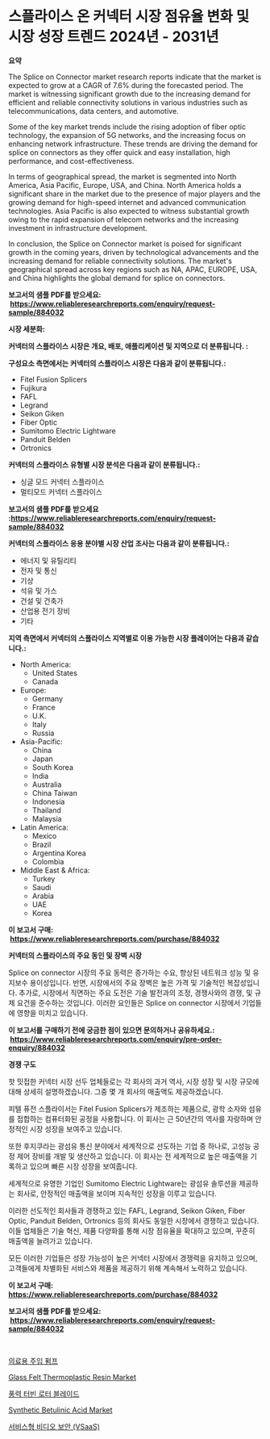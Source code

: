 <p><h1>스플라이스 온 커넥터 시장 점유율 변화 및 시장 성장 트렌드 2024년 - 2031년</h1></p><p><strong>요약</strong></p>
<p><p>The Splice on Connector market research reports indicate that the market is expected to grow at a CAGR of 7.6% during the forecasted period. The market is witnessing significant growth due to the increasing demand for efficient and reliable connectivity solutions in various industries such as telecommunications, data centers, and automotive.</p><p>Some of the key market trends include the rising adoption of fiber optic technology, the expansion of 5G networks, and the increasing focus on enhancing network infrastructure. These trends are driving the demand for splice on connectors as they offer quick and easy installation, high performance, and cost-effectiveness.</p><p>In terms of geographical spread, the market is segmented into North America, Asia Pacific, Europe, USA, and China. North America holds a significant share in the market due to the presence of major players and the growing demand for high-speed internet and advanced communication technologies. Asia Pacific is also expected to witness substantial growth owing to the rapid expansion of telecom networks and the increasing investment in infrastructure development.</p><p>In conclusion, the Splice on Connector market is poised for significant growth in the coming years, driven by technological advancements and the increasing demand for reliable connectivity solutions. The market's geographical spread across key regions such as NA, APAC, EUROPE, USA, and China highlights the global demand for splice on connectors.</p></p>
<p><strong>보고서의 샘플 PDF를 받으세요: &nbsp;<a href="https://www.reliableresearchreports.com/enquiry/request-sample/884032">https://www.reliableresearchreports.com/enquiry/request-sample/884032</a></strong></p>
<p><strong>시장 세분화:</strong></p>
<p><strong> 커넥터의 스플라이스 시장은 개요, 배포, 애플리케이션 및 지역으로 더 분류됩니다. :</strong></p>
<p><strong>구성요소 측면에서는 커넥터의 스플라이스 시장은 다음과 같이 분류됩니다.:</strong></p>
<p><ul><li>Fitel Fusion Splicers</li><li>Fujikura</li><li>FAFL</li><li>Legrand</li><li>Seikon Giken</li><li>Fiber Optic</li><li>Sumitomo Electric Lightware</li><li>Panduit Belden</li><li>Ortronics</li></ul></p>
<p><strong> 커넥터의 스플라이스 유형별 시장 분석은 다음과 같이 분류됩니다.:</strong></p>
<p><ul><li>싱글 모드 커넥터 스플라이스</li><li>멀티모드 커넥터 스플라이스</li></ul></p>
<p><strong>보고서의 샘플 PDF를 받으세요 :<a href="https://www.reliableresearchreports.com/enquiry/request-sample/884032">https://www.reliableresearchreports.com/enquiry/request-sample/884032</a></strong></p>
<p><strong> 커넥터의 스플라이스 응용 분야별 시장 산업 조사는 다음과 같이 분류됩니다.:</strong></p>
<p><ul><li>에너지 및 유틸리티</li><li>전자 및 통신</li><li>기상</li><li>석유 및 가스</li><li>건설 및 건축가</li><li>산업용 전기 장비</li><li>기타</li></ul></p>
<p><strong>지역 측면에서 커넥터의 스플라이스 지역별로 이용 가능한 시장 플레이어는 다음과 같습니다.:</strong></p>
<p><ul>
    <li>
        North America:
        <ul>
            <li>United States</li>
            <li>Canada</li>
        </ul>
    </li>
    <li>
        Europe:
        <ul>
            <li>Germany</li>
            <li>France</li>
            <li>U.K.</li>
            <li>Italy</li>
            <li>Russia</li>
        </ul>
    </li>
    <li>
        Asia-Pacific:
        <ul>
            <li>China</li>
            <li>Japan</li>
            <li>South Korea</li>
            <li>India</li>
            <li>Australia</li>
            <li>China Taiwan</li>
            <li>Indonesia</li>
            <li>Thailand</li>
            <li>Malaysia</li>
        </ul>
    </li>
    <li>
        Latin America:
        <ul>
            <li>Mexico</li>
            <li>Brazil</li>
            <li>Argentina Korea</li>
            <li>Colombia</li>
        </ul>
    </li>
    <li>
        Middle East & Africa:
        <ul>
            <li>Turkey</li>
            <li>Saudi</li>
            <li>Arabia</li>
            <li>UAE</li>
            <li>Korea</li>
        </ul>
    </li>
    </ul></p>
<p><strong>이 보고서 구매: &nbsp;<a href="https://www.reliableresearchreports.com/purchase/884032">https://www.reliableresearchreports.com/purchase/884032</a></strong></p>
<p><strong>커넥터의 스플라이스의 주요 동인 및 장벽 시장</strong></p>
<p><p>Splice on connector 시장의 주요 동력은 증가하는 수요, 향상된 네트워크 성능 및 유지보수 용이성입니다. 반면, 시장에서의 주요 장벽은 높은 가격 및 기술적인 복잡성입니다. 추가로, 시장에서 직면하는 주요 도전은 기술 발전과의 조정, 경쟁사와의 경쟁, 및 규제 요건을 준수하는 것입니다. 이러한 요인들은 Splice on connector 시장에서 기업들에 영향을 미치고 있습니다.</p></p>
<p><strong>이 보고서를 구매하기 전에 궁금한 점이 있으면 문의하거나 공유하세요.: &nbsp;<a href="https://www.reliableresearchreports.com/enquiry/pre-order-enquiry/884032">https://www.reliableresearchreports.com/enquiry/pre-order-enquiry/884032</a></strong></p>
<p><strong>경쟁 구도</strong></p>
<p><p>핫 밋접한 커넥터 시장 선두 업체들로는 각 회사의 과거 역사, 시장 성장 및 시장 규모에 대해 상세히 설명하겠습니다. 그중 몇 개 회사의 매출액도 제공하겠습니다.</p><p>피텔 퓨전 스플라이서는 Fitel Fusion Splicers가 제조하는 제품으로, 광학 소자와 섬유를 접합하는 컴퓨터화된 공정을 사용합니다. 이 회사는 근 50년간의 역사를 자랑하며 안정적인 시장 성장을 보여주고 있습니다.</p><p>또한 후지쿠라는 광섬유 통신 분야에서 세계적으로 선도하는 기업 중 하나로, 고성능 공정 제어 장비를 개발 및 생산하고 있습니다. 이 회사는 전 세계적으로 높은 매출액을 기록하고 있으며 빠른 시장 성장을 보여줍니다.</p><p>세계적으로 유명한 기업인 Sumitomo Electric Lightware는 광섬유 솔루션을 제공하는 회사로, 안정적인 매출액을 보이며 지속적인 성장을 이루고 있습니다.</p><p>이러한 선도적인 회사들과 경쟁하고 있는 FAFL, Legrand, Seikon Giken, Fiber Optic, Panduit Belden, Ortronics 등의 회사도 동일한 시장에서 경쟁하고 있습니다. 이들 업체들은 기술 혁신, 제품 다양화를 통해 시장 점유율을 확대하고 있으며, 꾸준히 매출액을 늘려가고 있습니다. </p><p>모든 이러한 기업들은 성장 가능성이 높은 커넥터 시장에서 경쟁력을 유지하고 있으며, 고객들에게 차별화된 서비스와 제품을 제공하기 위해 계속해서 노력하고 있습니다.</p></p>
<p><strong>이 보고서 구매: &nbsp; <a href="https://www.reliableresearchreports.com/purchase/884032">https://www.reliableresearchreports.com/purchase/884032</a></strong></p>
<p><strong>보고서의 샘플 PDF를 받으세요: &nbsp;<a href="https://www.reliableresearchreports.com/enquiry/request-sample/884032">https://www.reliableresearchreports.com/enquiry/request-sample/884032</a></strong><strong></strong></p>
<p>&nbsp;</p>
<p><p><a href="https://github.com/vs2869dizt0/Market-Research-Report-List-1/blob/main/32032201169.md">의료용 주입 펌프</a></p><p><a href="https://issuu.com/reportprime-2/docs/glass-felt-thermoplastic-resin-market-size-2030.pp">Glass Felt Thermoplastic Resin Market</a></p><p><a href="https://medium.com/@emmettsaynford43546/%ED%92%8D%EB%A0%A5%ED%84%B0%EB%B9%88-%EB%A1%9C%ED%84%B0-%EB%82%A0%EA%B0%9C-%EC%8B%9C%EC%9E%A5-%EB%B6%84%EC%84%9D-%EC%8B%9C%EC%9E%A5-%EB%8F%99%ED%96%A5-%EC%84%B1%EC%9E%A5-2024%EB%85%84%EB%B6%80%ED%84%B0-2031%EB%85%84%EA%B9%8C%EC%A7%80-%EC%98%88%EC%B8%A1%EB%90%9C-%EA%B2%83-efec1fa74fca">풍력 터빈 로터 블레이드</a></p><p><a href="https://github.com/gdfhhhj/Market-Research-Report-List-3/blob/main/synthetic-betulinic-acid-market.md">Synthetic Betulinic Acid Market</a></p><p><a href="https://medium.com/@derrickmafrks96745/%EB%B9%84%EB%94%94%EC%98%A4-%EA%B0%90%EC%8B%9C-%EC%84%9C%EB%B9%84%EC%8A%A4-vsaas-%EC%8B%9C%EC%9E%A5-%EC%A0%90%EC%9C%A0%EC%9C%A8-%EB%B3%80%ED%99%94-%EB%B0%8F-%EC%8B%9C%EC%9E%A5-%EC%84%B1%EC%9E%A5-%EB%8F%99%ED%96%A5-2024%EB%85%84-2031%EB%85%84-58d96fd08e2c">서비스형 비디오 보안 (VSaaS)</a></p></p>
